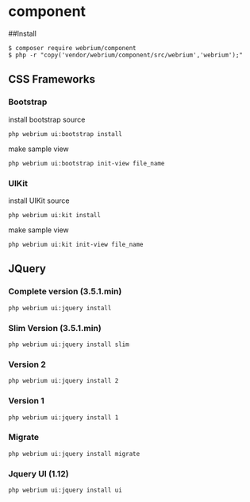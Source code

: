 # component

##Install

```
$ composer require webrium/component
$ php -r "copy('vendor/webrium/component/src/webrium','webrium');"
```

## CSS Frameworks

### Bootstrap

install bootstrap source 
```
php webrium ui:bootstrap install
```

make sample view
```
php webrium ui:bootstrap init-view file_name
```


### UIKit


install UIKit source
```
php webrium ui:kit install
```

make sample view
```
php webrium ui:kit init-view file_name
```

## JQuery

### Complete version (3.5.1.min)
```
php webrium ui:jquery install
```

### Slim Version (3.5.1.min)
```
php webrium ui:jquery install slim
```

### Version 2
```
php webrium ui:jquery install 2
```

### Version 1
```
php webrium ui:jquery install 1
```

### Migrate
```
php webrium ui:jquery install migrate
```

### Jquery UI (1.12)
```
php webrium ui:jquery install ui
```

